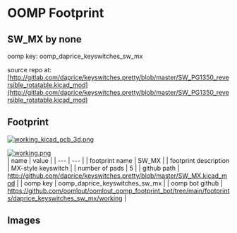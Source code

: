 # OOMP Footprint  
## SW_MX  by none  
  
oomp key: oomp_daprice_keyswitches_sw_mx  
  
source repo at: [http://gitlab.com/daprice/keyswitches.pretty/blob/master/SW_PG1350_reversible_rotatable.kicad_mod](http://gitlab.com/daprice/keyswitches.pretty/blob/master/SW_PG1350_reversible_rotatable.kicad_mod)  
## Footprint  
  
[![working_kicad_pcb_3d.png](working_kicad_pcb_3d_600.png)](working_kicad_pcb_3d.png)  
  
[![working.png](working_600.png)](working.png)  
| name | value | 
| --- | --- | 
| footprint name | SW_MX | 
| footprint description | MX-style keyswitch | 
| number of pads | 5 | 
| github path | http://github.com/daprice/keyswitches.pretty/blob/master/SW_MX.kicad_mod | 
| oomp key | oomp_daprice_keyswitches_sw_mx | 
| oomp bot github | https://github.com/oomlout/oomlout_oomp_footprint_bot/tree/main/footprints/daprice_keyswitches_sw_mx/working | 
## Images  
